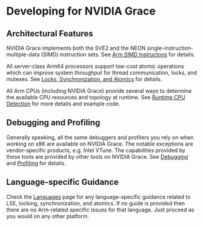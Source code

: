 # Developing for NVIDIA Grace

## Architectural Features

NVIDIA Grace implements both the SVE2 and the NEON single-instruction-multiple-data (SIMD) instruction sets.
See [Arm SIMD Instructons](vectorization.md) for details.

All server-class Arm64 processors support low-cost atomic operations which can improve system throughput for thread communication, locks, and mutexes. 
See [Locks, Synchronization, and Atomics](atomics.md) for details.

All Arm CPUs (including NVIDIA Grace) provide several ways to determine the available CPU resources and topology at runtime.
See [Runtime CPU Detection](cpudetect.md) for more details and example code.

## Debugging and Profiling

Generally speaking, all the same debuggers and profilers you rely on when working on x86 are available on NVIDIA Grace.
The notable exceptions are vendor-specific products, e.g. Intel VTune.  The capabilities provided by these tools are
provided by other tools on NVIDIA Grace.  See [Debugging](debugging.md) and [Profiling](profiling.md) for details.

## Language-specific Guidance

Check the [Languages](languages/index.html) page for any language-specific guidance related to LSE, locking, synchronization, and atomics. 
If no guide is provided then there are no Arm-related specific issues for that language.  Just proceed as you would on any other platform.
